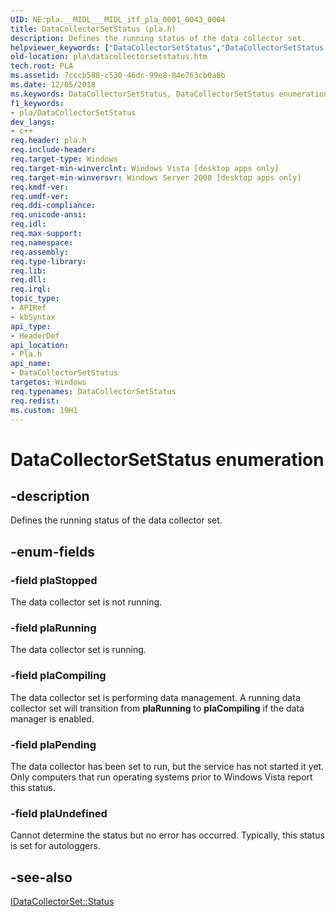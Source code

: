 ```yaml
---
UID: NE:pla.__MIDL___MIDL_itf_pla_0001_0043_0004
title: DataCollectorSetStatus (pla.h)
description: Defines the running status of the data collector set.helpviewer_keywords: ["DataCollectorSetStatus","DataCollectorSetStatus enumeration [PLA]","base.datacollectorsetstatus","pla.datacollectorsetstatus","pla/DataCollectorSetStatus","pla/plaCompiling","pla/plaPending","pla/plaRunning","pla/plaStopped","pla/plaUndefined","plaCompiling","plaPending","plaRunning","plaStopped","plaUndefined"]
old-location: pla\datacollectorsetstatus.htm
tech.root: PLA
ms.assetid: 7cccb588-c530-46dc-99e8-84e763cb0a8b
ms.date: 12/05/2018
ms.keywords: DataCollectorSetStatus, DataCollectorSetStatus enumeration [PLA], base.datacollectorsetstatus, pla.datacollectorsetstatus, pla/DataCollectorSetStatus, pla/plaCompiling, pla/plaPending, pla/plaRunning, pla/plaStopped, pla/plaUndefined, plaCompiling, plaPending, plaRunning, plaStopped, plaUndefined
f1_keywords:
- pla/DataCollectorSetStatus
dev_langs:
- c++
req.header: pla.h
req.include-header: 
req.target-type: Windows
req.target-min-winverclnt: Windows Vista [desktop apps only]
req.target-min-winversvr: Windows Server 2008 [desktop apps only]
req.kmdf-ver: 
req.umdf-ver: 
req.ddi-compliance: 
req.unicode-ansi: 
req.idl: 
req.max-support: 
req.namespace: 
req.assembly: 
req.type-library: 
req.lib: 
req.dll: 
req.irql: 
topic_type:
- APIRef
- kbSyntax
api_type:
- HeaderDef
api_location:
- Pla.h
api_name:
- DataCollectorSetStatus
targetos: Windows
req.typenames: DataCollectorSetStatus
req.redist: 
ms.custom: 19H1
---
```


# DataCollectorSetStatus enumeration


## -description


Defines the running status of the data collector set.


## -enum-fields




### -field plaStopped

The data collector set is not running.


### -field plaRunning

The data collector set is running.


### -field plaCompiling

The data collector set is performing data management. A running data collector set will transition from <b>plaRunning</b> to <b>plaCompiling</b> if the data manager is enabled.


### -field plaPending

The data collector has been set to run, but the service has not started it yet.  Only computers that run operating systems prior to Windows Vista report this status.


### -field plaUndefined

Cannot determine the status but no error has occurred. Typically, this status is set for autologgers.


## -see-also




<a href="https://docs.microsoft.com/previous-versions/windows/desktop/api/pla/nf-pla-idatacollectorset-get_status">IDataCollectorSet::Status</a>
 

 

